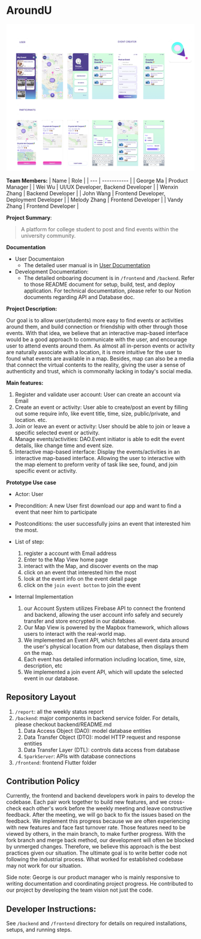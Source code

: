 # AroundU

![Fimga Design](./figma.png)

**Team Members:**
| Name | Role | 
| --- | ----------- | 
| George Ma | Product Manager | 
| Wei Wu | UI/UX Developer, Backend Developer | 
| Wenxin Zhang | Backend Developer |
| John Wang | Frontend Developer, Deployment Developer | 
| Melody Zhang | Frontend Developer | 
| Vandy Zhang | Frontend Developer |

**Project Summary**:

> A platform for college student to post and find events within the university community.

**Documentation**
- User Documentaion
  - The detailed user manual is in [User Documentation](./UserDocumentation.md)
- Development Documentation: 
  - The detailed onboaring document is in `/frontend` and `/backend`. Refer to those README document for setup, build, test,
and deploy application. For technical documentation, please refer to our Notion documents regarding API and Database
doc.

**Project Description:**

Our goal is to allow user(students) more easy to find events or activities around them, and build connection or
friendship with other through those events. With that idea, we believe that an interactive map-based interface would be
a good approach to communicate with the user, and encourage user to attend events around them. As almost all in-person
events or activity are naturally associate with a location, it is more intuitive for the user to found what events are
available in a map. Besides, map can also be a media that connect the virtual contents to the reality, giving the user a
sense of authenticity and trust, which is commonalty lacking in today's social media.

**Main features:**

1. Register and validate user account: User can create an account via Email
2. Create an event or activity: User able to create/post an event by filling out some require info, like event title,
   time, size, public/private, and location. etc.
3. Join or leave an event or activity: User should be able to join or leave a specific selected event or activity.
4. Manage events/activities: DAO.Event initiator is able to edit the event details, like change time and event size.
5. Interactive map-based interface: Display the events/activities in an interactive map-based interface. Allowing the
   user to interactive with the map element to preform verity of task like see, found, and join specific event or
   activity.

**Prototype Use case**

- Actor: User
- Precondition: A new User first download our app and want to find a event that neer him to participate
- Postconditions: the user successfully joins an event that interested him the most.
- List of step:
    1. register a account with Email address
    1. Enter to the Map View home page
    2. interact with the Map, and discover events on the map
    3. click on an event that interested him the most
    4. look at the event info on the event detail page
    5. click on the `join event botton` to join the event

- Internal Implementation
    1. our Account System utilizes Firebase API to connect the frontend and backend, allowing the user account info
       safely and securely transfer and store encrypted in our database.
    2. Our Map View is powered by the Mapbox framework, which allows users to interact with the real-world map.
    3. We implemented an Event API, which fetches all event data around the user's physical location from our database,
       then displays them on the map.
    4. Each event has detailed information including location, time, size, description, etc
    5. We implemented a join event API, which will update the selected event in our database.

## Repository Layout

1. `/report`: all the weekly status report
2. `/backend`: major components in backend service folder. For details, please checkout backend/README.md
    1. Data Access Object (DAO): model database entities
    2. Data Transfer Object (DTO): model HTTP request and response entities
    3. Data Transfer Layer (DTL): controls data access from database
    4. `SparkServer`: APIs with database connections
3. `/frontend`: frontend Flutter folder

## Contribution Policy

Currently, the frontend and backend developers work in pairs to develop the codebase. Each pair work together to build
new features, and we cross-check each other's work before the weekly meeting and leave constructive feedback. After the
meeting, we will go back to fix the issues based on the feedback. We implement this progress because we are often
experiencing with new features and face fast turnover rate. Those features need to be viewed by others, in the main
branch, to make further progress. With the fork branch and merge back method, our development will often be blocked by
unmerged changes. Therefore, we believe this approach is the best practices given our situation. The ultimate goal is to
write better code not following the industrial process. What worked for established codebase may not work for our
situation.

Side note: George is our product manager who is mainly responsive to writing documentation and coordinating project
progress. He contributed to our project by developing the team vision not just the code.

## Developer Instructions:

See `/backend` and `/frontend` directory for details on required installations, setups, and running steps.

